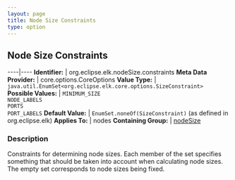 ```yaml
---
layout: page
title: Node Size Constraints
type: option
---
```

## Node Size Constraints

----|----
**Identifier:** | org.eclipse.elk.nodeSize.constraints
**Meta Data Provider:** | core.options.CoreOptions
**Value Type:** | `java.util.EnumSet<org.eclipse.elk.core.options.SizeConstraint>`
**Possible Values:** | `MINIMUM_SIZE`<br>`NODE_LABELS`<br>`PORTS`<br>`PORT_LABELS`
**Default Value:** | `EnumSet.noneOf(SizeConstraint)` (as defined in org.eclipse.elk)
**Applies To:** | nodes
**Containing Group:** | [nodeSize](org-eclipse-elk-nodeSize)

### Description

Constraints for determining node sizes. Each member of the set specifies something that should be taken into account when calculating node sizes. The empty set corresponds to node sizes being fixed.
